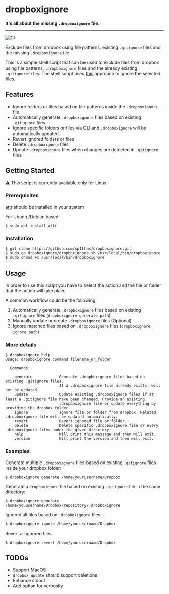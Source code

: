 # dropboxignore

**It's all about the missing `.dropboxignore` file.**

---

![CI](https://github.com/sp1thas/dropboxignore/workflows/CI/badge.svg)

Exclude files from dropbox using file patterns, existing `.gitignore` files and the missing `.dropboxignore` file.

This is a simple shell script that can be used to exclude files from dropbox using file patterns, `.dropboxignore` files and the already existing `.gitignorefiles`. The shell script uses [this](https://help.dropbox.com/files-folders/restore-delete/ignored-files) approach to ignore the selected files.

## Features

 - Ignore folders or files based on file patterns inside the `.dropboxignore` file.
 - Automatically generate `.dropboxignore` files based on existing `.gitignore` files.
 - Ignore specific folders or files via CLI and `.dropboxignore` will be automatically updated.
 - Revert ignored folders or files
 - Delete `.dropboxignore` files
 - Update `.dropboxignore` files when changes are detected in `.gitignore` files.

## Getting Started

⚠️ This script is currently available only for Linux.

### Prerequisites

[attr](https://man7.org/linux/man-pages/man1/attr.1.html) should be installed in your system

For Ubuntu/Debian based:
```shell
$ sudo apt install attr
```

### Installation

```
$ git clone https://github.com/sp1thas/dropboxignore.git
$ sudo cp dropboxignore/dropboxignore.sh /usr/local/bin/dropboxignore
$ sudo chmod +x /usr/local/bin/dropboxignore
```

## Usage

In order to use this script you have to select the action and the file or folder that the action will take place.

A common workflow could be the following

 1. Automatically generate `.dropboxignore` files based on existing `.gitignore` files (`dropboxignore generate path`).
 2. Manually update or create `.dropboxignore` files (Optional)
 3. Ignore matched files based on `.dropboxignore` files (`dropboxignore ignore path`)

### More details

```shell
$ dropboxignore help
Usage: dropboxignore command filename_or_folder

  Commands:

    generate            Generate .dropboxignore files based on existing .gitignore files.
                        If a .dropboxignore file already exists, will not be updated.
    update              Update existing .dropboxignore files if at least a .gitignore file have been changed. Provide an existing
                        .dropboxignore file or update everything by providing the dropbox folder.
    ignore              Ignore file or folder from dropbox. Related .dropboxignore file will be updated automatically.
    revert              Revert ignored file or folder.
    delete              Delete specific .dropboxignore file or every .dropboxignore files under the given directory.
    help                Will print this message and then will exit.
    version             Will print the version and then will exit.
```

### Examples

Generate multiple `.dropboxignore` files based on existing `.gitignore` files inside your dropbox folder:

```shell
$ dropboxignore generate /home/yourusername/Dropbox
```

Generate a `dropboxignore` file based on existing `.gitignore` file in the same directory:

```shell
$ dropboxignore generate /home/youusername/Dropbox/repository/.dropboxignore
```

Ignored all files based on `.dropboxignore` files:

```shell
$ dropboxignore ignore /home/yourusername/Dropbox
```

Revert all ignored files:

```shell
$ dropboxignore revert /home/yourusername/Dropbox 
```


## TODOs

 - Support MacOS
 - `dropbox update` should support deletions
 - Enhance stdout
 - Add option for verbosity